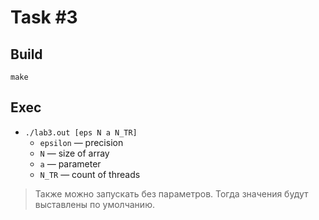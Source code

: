 # Task #3

## Build
`make`

## Exec
* `./lab3.out [eps N a N_TR]`
  * `epsilon` — precision
  * `N` — size of array
  * `a` — parameter
  * `N_TR` — count of threads

> Также можно запускать без параметров. Тогда значения будут выставлены по умолчанию.

